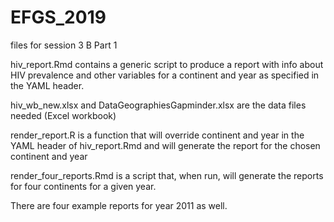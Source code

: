 # EFGS_2019
files for session 3 B Part 1

hiv_report.Rmd contains a generic script to produce a report with info about HIV prevalence and other variables for a continent and year as specified in the YAML header.

hiv_wb_new.xlsx  and DataGeographiesGapminder.xlsx are the data files needed (Excel workbook)

render_report.R is a function that will override continent and year in the YAML header of hiv_report.Rmd and will generate the report for the chosen continent and year

render_four_reports.Rmd is a script that, when run, will generate the reports for four continents for a given year.

There are four example reports for year 2011 as well.
